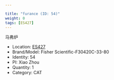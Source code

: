 ```yaml
---

title: "furance (ID: 54)"
weight: 0
tags: [ES427]
---
```


马弗炉

<!--more-->



- Location: [ES427](../../tags/ES427)
- Brand/Model: Fisher Scientific-F30420C-33-80
- Identity: 54
- PI: Xiao Zhou
- Quantity: 1
- Category: CAT






